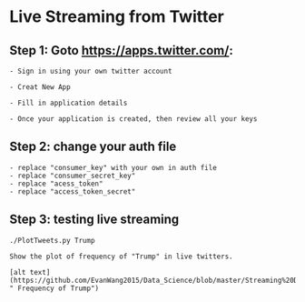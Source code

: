 # Live Streaming from Twitter

## Step 1: Goto https://apps.twitter.com/:

	- Sign in using your own twitter account
	
	- Creat New App
	
	- Fill in application details
	
	- Once your application is created, then review all your keys

## Step 2: change your auth file

	- replace "consumer_key" with your own in auth file
	- replace "consumer_secret_key"
	- replace "acess_token"
	- replace "access_token_secret"

## Step 3: testing live streaming 
	
	./PlotTweets.py Trump
	
	Show the plot of frequency of "Trump" in live twitters. 
	
	[alt text](https://github.com/EvanWang2015/Data_Science/blob/master/Streaming%20Data%20from%20Twitter/images/TrumpFrequency.png " Frequency of Trump")
	